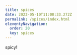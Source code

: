 ```yaml
---
title: spices
date: 2023-05-10T11:00:33.272Z
permalink: /spices/index.html
eleventyNavigation:
  order: 20
  key: spices
---
```

s﻿picy!